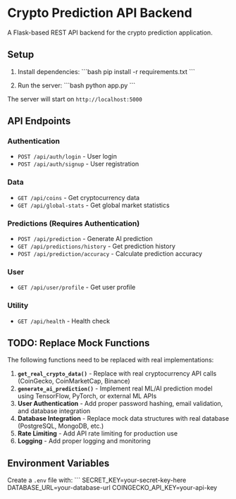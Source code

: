 # Crypto Prediction API Backend

A Flask-based REST API backend for the crypto prediction application.

## Setup

1. Install dependencies:
\`\`\`bash
pip install -r requirements.txt
\`\`\`

2. Run the server:
\`\`\`bash
python app.py
\`\`\`

The server will start on `http://localhost:5000`

## API Endpoints

### Authentication
- `POST /api/auth/login` - User login
- `POST /api/auth/signup` - User registration

### Data
- `GET /api/coins` - Get cryptocurrency data
- `GET /api/global-stats` - Get global market statistics

### Predictions (Requires Authentication)
- `POST /api/prediction` - Generate AI prediction
- `GET /api/predictions/history` - Get prediction history
- `POST /api/prediction/accuracy` - Calculate prediction accuracy

### User
- `GET /api/user/profile` - Get user profile

### Utility
- `GET /api/health` - Health check

## TODO: Replace Mock Functions

The following functions need to be replaced with real implementations:

1. **`get_real_crypto_data()`** - Replace with real cryptocurrency API calls (CoinGecko, CoinMarketCap, Binance)
2. **`generate_ai_prediction()`** - Implement real ML/AI prediction model using TensorFlow, PyTorch, or external ML APIs
3. **User Authentication** - Add proper password hashing, email validation, and database integration
4. **Database Integration** - Replace mock data structures with real database (PostgreSQL, MongoDB, etc.)
5. **Rate Limiting** - Add API rate limiting for production use
6. **Logging** - Add proper logging and monitoring

## Environment Variables

Create a `.env` file with:
\`\`\`
SECRET_KEY=your-secret-key-here
DATABASE_URL=your-database-url
COINGECKO_API_KEY=your-api-key
